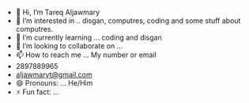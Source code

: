 - 👋 Hi, I’m Tareq Aljawmary
- 👀 I’m interested in .. disgan, computres, coding and some stuff about computres. 
- 🌱 I’m currently learning ... coding and disgan
- 💞️ I’m looking to collaborate on ...
- 📫 How to reach me ... My number or email
- 2897889965
- aljawmaryt@gmail.com
- 😄 Pronouns: ... He/Him
- ⚡ Fun fact: ...

<!---
aljawmaryt/aljawmaryt is a ✨ special ✨ repository because its `README.md` (this file) appears on your GitHub profile.
You can click the Preview link to take a look at your changes.
--->
